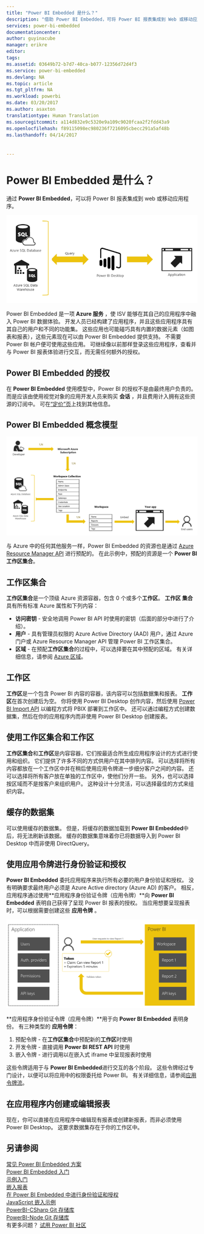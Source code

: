 ```yaml
---
title: "Power BI Embedded 是什么？"
description: "借助 Power BI Embedded，可将 Power BI 报表集成到 Web 或移动应用程序中，因此无需生成自定义解决方案。"
services: power-bi-embedded
documentationcenter: 
author: guyinacube
manager: erikre
editor: 
tags: 
ms.assetid: 03649b72-b7d7-40ca-b077-12356d72d4f3
ms.service: power-bi-embedded
ms.devlang: NA
ms.topic: article
ms.tgt_pltfrm: NA
ms.workload: powerbi
ms.date: 03/20/2017
ms.author: asaxton
translationtype: Human Translation
ms.sourcegitcommit: a114d832e9c5320e9a109c9020fcaa2f2fdd43a9
ms.openlocfilehash: f89115098ec980236f7216095cbecc291a5af48b
ms.lasthandoff: 04/14/2017


---
```

# <a name="what-is-power-bi-embedded"></a>Power BI Embedded 是什么？
通过 **Power BI Embedded**，可以将 Power BI 报表集成到 web 或移动应用程序。

![](./media/powerbi-embedded-whats-is/what-is.png)

Power BI Embedded 是一项 **Azure 服务** ，使 ISV 能够在其自己的应用程序中融入 Power BI 数据体验。 开发人员已经构建了应用程序，并且这些应用程序具有其自己的用户和不同的功能集。 这些应用也可能碰巧具有内置的数据元素（如图表和报表），这些元素现在可以由 Power BI Embedded 提供支持。 不需要 Power BI 帐户便可使用这些应用。 可继续像以前那样登录这些应用程序，查看并与 Power BI 报表体验进行交互，而无需任何额外的授权。

## <a name="licensing-for-power-bi-embedded"></a>Power BI Embedded 的授权
在 **Power BI Embedded** 使用模型中，Power BI 的授权不是由最终用户负责的。  而是应该由使用视觉对象的应用开发人员来购买 **会话** ，并且费用计入拥有这些资源的订阅中。 可在[“定价”页](https://azure.microsoft.com/en-us/pricing/details/power-bi-embedded/)上找到其他信息。

## <a name="power-bi-embedded-conceptual-model"></a>Power BI Embedded 概念模型

![](./media/powerbi-embedded-whats-is/model.png)

与 Azure 中的任何其他服务一样，Power BI Embedded 的资源也是通过 [Azure Resource Manager API](https://msdn.microsoft.com/library/mt712306.aspx) 进行预配的。 在此示例中，预配的资源是一个 **Power BI 工作区集合**。

## <a name="workspace-collection"></a>工作区集合
**工作区集合**是一个顶级 Azure 资源容器，包含 0 个或多个**工作区**。  **工作区** **集合** 具有所有标准 Azure 属性和下列内容：

- **访问密钥** - 安全地调用 Power BI API 时使用的密钥（后面的部分中进行了介绍）。
- **用户** - 具有管理员权限的 Azure Active Directory (AAD) 用户，通过 Azure 门户或 Azure Resource Manager API 管理 Power BI 工作区集合。
- **区域** - 在预配**工作区集合**的过程中，可以选择要在其中预配的区域。 有关详细信息，请参阅 [Azure 区域](https://azure.microsoft.com/regions/)。

## <a name="workspace"></a>工作区
**工作区**是一个包含 Power BI 内容的容器，该内容可以包括数据集和报表。 **工作区**在首次创建后为空。 你将使用 Power BI Desktop 创作内容，然后使用 [Power BI Import API](https://msdn.microsoft.com/library/mt711504.aspx) 以编程方式将 PBIX 部署到工作区中。 还可以通过编程方式创建数据集，然后在你的应用程序内而非使用 Power BI Desktop 创建报表。

## <a name="using-workspace-collections-and-workspaces"></a>使用工作区集合和工作区
**工作区集合**和**工作区**是内容容器，它们按最适合所生成应用程序设计的方式进行使用和组织。 它们提供了许多不同的方式供用户在其中排列内容。 可以选择将所有内容都放在一个工作区中并在稍后使用应用令牌进一步细分客户之间的内容。 还可以选择将所有客户放在单独的工作区中，使他们分开一些。 另外，也可以选择按区域而不是按客户来组织用户。 这种设计十分灵活，可以选择最佳的方式来组织内容。

## <a name="cached-datasets"></a>缓存的数据集
可以使用缓存的数据集。  但是，将缓存的数据加载到 **Power BI Embedded**中后，将无法刷新该数据。 缓存的数据集意味着你已将数据导入到 Power BI Desktop 中而非使用 DirectQuery。

## <a name="authentication-and-authorization-with-app-tokens"></a>使用应用令牌进行身份验证和授权
**Power BI Embedded** 委托应用程序来执行所有必要的用户身份验证和授权。 没有明确要求最终用户必须是 Azure Active directory (Azure AD) 的客户。  相反，应用程序通过使用**应用程序身份验证令牌（应用令牌）**向 **Power BI Embedded** 表明自己获得了呈现 Power BI 报表的授权。  当应用想要呈现报表时，可以根据需要创建这些 **应用令牌** 。

![](./media/powerbi-embedded-whats-is/app-tokens.png)

**应用程序身份验证令牌（应用令牌）**用于向 **Power BI Embedded** 表明身份。  有三种类型的 **应用令牌**：

1. 预配令牌 - 在**工作区集合**中预配新的**工作区**时使用
2. 开发令牌 - 直接调用 **Power BI REST API** 时使用
3. 嵌入令牌 - 进行调用以在嵌入式 iframe 中呈现报表时使用

这些令牌适用于与 **Power BI Embedded**进行交互的各个阶段。  这些令牌经过专门设计，以便可以将应用中的权限委托给 Power BI。 有关详细信息，请参阅[应用令牌流](power-bi-embedded-app-token-flow.md)。

## <a name="create-or-edit-reports-within-your-application"></a>在应用程序内创建或编辑报表

现在，你可以直接在应用程序中编辑现有报表或创建新报表，而非必须使用 Power BI Desktop。 这要求数据集存在于你的工作区中。

## <a name="see-also"></a>另请参阅

[常见 Power BI Embedded 方案](power-bi-embedded-scenarios.md)  
[Power BI Embedded 入门](power-bi-embedded-get-started.md)  
[示例入门](power-bi-embedded-get-started-sample.md)  
[嵌入报表](power-bi-embedded-embed-report.md)  
[在 Power BI Embedded 中进行身份验证和授权](power-bi-embedded-app-token-flow.md)  
[JavaScript 嵌入示例](https://microsoft.github.io/PowerBI-JavaScript/demo/)  
[PowerBI-CSharp Git 存储库](https://github.com/Microsoft/PowerBI-CSharp)  
[PowerBI-Node Git 存储库](https://github.com/Microsoft/PowerBI-Node)  
有更多问题？ [试用 Power BI 社区](http://community.powerbi.com/)


